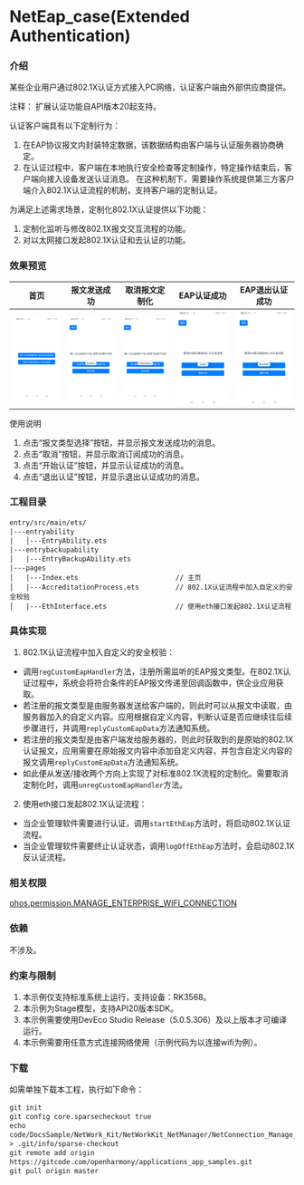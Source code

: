 # NetEap_case(Extended Authentication)

### 介绍

某些企业用户通过802.1X认证方式接入PC网络，认证客户端由外部供应商提供。

注释： 扩展认证功能自API版本20起支持。

认证客户端具有以下定制行为：
1. 在EAP协议报文内封装特定数据，该数据结构由客户端与认证服务器协商确定。
2. 在认证过程中，客户端在本地执行安全检查等定制操作，特定操作结束后，客户端向接入设备发送认证消息。 在这种机制下，需要操作系统提供第三方客户端介入802.1X认证流程的机制，支持客户端的定制认证。

为满足上述需求场景，定制化802.1X认证提供以下功能：
1. 定制化监听与修改802.1X报文交互流程的功能。
2. 对以太网接口发起802.1X认证和去认证的功能。

### 效果预览

| 首页                              | 报文发送成功                                        | 取消报文定制化                                      | EAP认证成功       | EAP退出认证成功 |
|---------------------------------|-----------------------------------------------|-------------------------------------------------|---------------------------------------|-----------|
| ![image](screenshots/index.png) | ![image](screenshots/regCustomEapHandler.png) | ![image](screenshots/unregCustomEapHandler.png) | ![image](screenshots/startEthEap.png) | ![image](screenshots/logOffEthEap.png)         |

使用说明

1. 点击“报文类型选择”按钮，并显示报文发送成功的消息。
2. 点击“取消”按钮，并显示取消订阅成功的消息。
3. 点击“开始认证”按钮，并显示认证成功的消息。
4. 点击“退出认证”按钮，并显示退出认证成功的消息。

### 工程目录

```
entry/src/main/ets/
|---entryability
|   │---EntryAbility.ets
|---entrybackupability
│   |---EntryBackupAbility.ets      
|---pages
│   |---Index.ets                        // 主页
│   |---AccreditationProcess.ets         // 802.1X认证流程中加入自定义的安全校验
│   |---EthInterface.ets                 // 使用eth接口发起802.1X认证流程
```

### 具体实现

1. 802.1X认证流程中加入自定义的安全校验：

- 调用`regCustomEapHandler`方法，注册所需监听的EAP报文类型。在802.1X认证过程中，系统会将符合条件的EAP报文传递至回调函数中，供企业应用获取。
- 若注册的报文类型是由服务器发送给客户端的，则此时可以从报文中读取，由服务器加入的自定义内容。应用根据自定义内容，判断认证是否应继续往后续步骤进行，并调用`replyCustomEapData`方法通知系统。
- 若注册的报文类型是由客户端发给服务器的，则此时获取到的是原始的802.1X认证报文，应用需要在原始报文内容中添加自定义内容，并包含自定义内容的报文调用`replyCustomEapData`方法通知系统。
- 如此便从发送/接收两个方向上实现了对标准802.1X流程的定制化。需要取消定制化时，调用`unregCustomEapHandler`方法。


2. 使用eth接口发起802.1X认证流程：

- 当企业管理软件需要进行认证，调用`startEthEap`方法时，将启动802.1X认证流程。
- 当企业管理软件需要终止认证状态，调用`logOffEthEap`方法时，会启动802.1X反认证流程。


### 相关权限

[ohos.permission.MANAGE_ENTERPRISE_WIFI_CONNECTION](https://gitcode.com/openharmony/docs/blob/master/zh-cn/application-dev/security/AccessToken/permissions-for-all.md#ohospermissioninternet)


### 依赖

不涉及。

### 约束与限制

1. 本示例仅支持标准系统上运行，支持设备：RK3568。
2. 本示例为Stage模型，支持API20版本SDK。
3. 本示例需要使用DevEco Studio Release（5.0.5.306）及以上版本才可编译运行。
4. 本示例需要用任意方式连接网络使用（示例代码为以连接wifi为例）。


### 下载

如需单独下载本工程，执行如下命令：

```
git init
git config core.sparsecheckout true
echo code/DocsSample/NetWork_Kit/NetWorkKit_NetManager/NetConnection_Manage_case/ > .git/info/sparse-checkout
git remote add origin https://gitcode.com/openharmony/applications_app_samples.git
git pull origin master
```